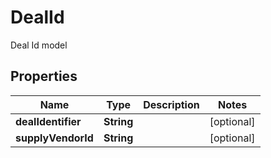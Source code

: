 

# DealId

Deal Id model

## Properties

| Name | Type | Description | Notes |
|------------ | ------------- | ------------- | -------------|
|**dealIdentifier** | **String** |  |  [optional] |
|**supplyVendorId** | **String** |  |  [optional] |



